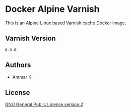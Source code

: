 Docker Alpine Varnish
=====================

This is an Alpine Linux based Varnish cache Docker image.

## Varnish Version

`6.0.0`

## Authors

* Ammar K.

## License

[GNU General Public License version 2](LICENSE)
